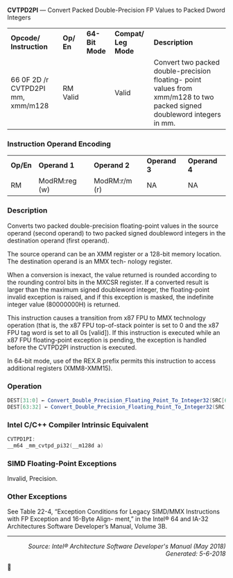 <b>CVTPD2PI</b> — Convert Packed Double-Precision FP Values to Packed Dword Integers
<table>
	<tr>
		<td><b>Opcode/ Instruction</b></td>
		<td><b>Op/ En</b></td>
		<td><b>64-Bit Mode</b></td>
		<td><b>Compat/ Leg Mode</b></td>
		<td><b>Description</b></td>
	</tr>
	<tr>
		<td>66 0F 2D /r CVTPD2PI mm, xmm/m128</td>
		<td>RM Valid</td>
		<td></td>
		<td>Valid</td>
		<td>Convert two packed double-precision floating- point values from xmm/m128 to two packed signed doubleword integers in mm.</td>
	</tr>
</table>


### Instruction Operand Encoding
<table>
	<tr>
		<td><b>Op/En</b></td>
		<td><b>Operand 1</b></td>
		<td><b>Operand 2</b></td>
		<td><b>Operand 3</b></td>
		<td><b>Operand 4</b></td>
	</tr>
	<tr>
		<td>RM</td>
		<td>ModRM:reg (w)</td>
		<td>ModRM:r/m (r)</td>
		<td>NA</td>
		<td>NA</td>
	</tr>
</table>


### Description
Converts two packed double-precision floating-point values in the source operand (second operand) to two packed
signed doubleword integers in the destination operand (first operand).

The source operand can be an XMM register or a 128-bit memory location. The destination operand is an MMX tech-
nology register.

When a conversion is inexact, the value returned is rounded according to the rounding control bits in the MXCSR
register. If a converted result is larger than the maximum signed doubleword integer, the floating-point invalid
exception is raised, and if this exception is masked, the indefinite integer value (80000000H) is returned.

This instruction causes a transition from x87 FPU to MMX technology operation (that is, the x87 FPU top-of-stack
pointer is set to 0 and the x87 FPU tag word is set to all 0s [valid]). If this instruction is executed while an x87 FPU
floating-point exception is pending, the exception is handled before the CVTPD2PI instruction is executed.

In 64-bit mode, use of the REX.R prefix permits this instruction to access additional registers (XMM8-XMM15).

### Operation

```java
DEST[31:0] ← Convert_Double_Precision_Floating_Point_To_Integer32(SRC[63:0]);
DEST[63:32] ← Convert_Double_Precision_Floating_Point_To_Integer32(SRC[127:64]);
```
### Intel C/C++ Compiler Intrinsic Equivalent
```c
CVTPD1PI:
__m64 _mm_cvtpd_pi32(__m128d a)
```
### SIMD Floating-Point Exceptions

Invalid, Precision.

### Other Exceptions

See Table 22-4, “Exception Conditions for Legacy SIMD/MMX Instructions with FP Exception and 16-Byte Align-
ment,” in the Intel® 64 and IA-32 Architectures Software Developer’s Manual, Volume 3B.

 --- 
<p align="right"><i>Source: Intel® Architecture Software Developer's Manual (May 2018)<br>Generated: 5-6-2018</i></p>
